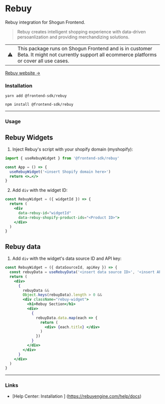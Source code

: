 # Rebuy

Rebuy integration for Shogun Frontend.

> Rebuy creates intelligent shopping experience with data-driven persoanlization and providing merchandizing solutions.

<table>
  <tbody>
    <tr>
      <td>⚠️</td>
      <td>This package runs on Shogun Frontend and is in customer Beta. It might not currently support all ecommerce platforms or cover all use cases.</td>
    </tr>
  </tbody>
</table>

[Rebuy website →](https://www.rebuyengine.com)

### Installation

`yarn add @frontend-sdk/rebuy`

`npm install @frontend-sdk/rebuy`

---

### Usage

## Rebuy Widgets

1. Inject Rebuy's script with your shopify domain (myshopify):

  ```jsx
  import { useRebuyWidget } from '@frontend-sdk/rebuy'

  const App = () => {
    useRebuyWidget('<insert Shopify domain here>')
    return <>…</>
  }
  ```

2. Add `div` with the widget ID:

  ```jsx
  const RebuyWidget = ({ widgetId }) => {
    return (
      <div
        data-rebuy-id="widgetId"
        data-rebuy-shopify-product-ids="<Product ID>">
      </div>
    )
  }
  ```

## Rebuy data

1. Add `div` with the widget's data source ID and API key:

  ```jsx
  const RebuyWidget = ({ dataSourceId, apiKey }) => {
    const rebuyData = useRebuyData('<insert data source ID>', '<insert API key>')
    return (
      <div>
        { 
          rebuyData && 
          Object.keys(rebuyData).length > 0 &&
          <div className="rebuy-widget">
            <h1>Rebuy Section</h1>
            <div>
              { 
                rebuyData.data.map(each => {
                  return (
                    <div> {each.title} </div>
                  )
                })
              }
            </div>
          </div>
        }
      </div>
    )
  }
  ```

---

### Links

- [Help Center: Installation ] (https://rebuyengine.com/help/docs)